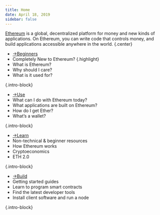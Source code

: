 ```yaml
---
title: Home
date: April 18, 2019
sidebar: false
---
```

[Ethereum](/) is a global, decentralized platform for money and new kinds of applications. On Ethereum, you can write code that controls money, and build applications accessible anywhere in the world. {.center}

<div class="intro-blocks">

  - [<span class="arrow">→</span>Beginners](/beginners/)
  - Completely New to Ethereum? {.highlight}
  - What is Ethereum?
  - Why should I care?
  - What is it used for?

  {.intro-block}

  - [<span class="arrow">→</span>Use](/use/)
  - What can I do with Ethereum today?
  - What applications are built on Ethereum?
  - How do I get Ether?
  - What’s a wallet?

  {.intro-block}

  - [<span class="arrow">→</span>Learn](/learn/)
  - Non-technical & beginner resources
  - How Ethereum works
  - Cryptoeconomics
  - ETH 2.0

  {.intro-block}

  - [<span class="arrow">→</span>Build](/build/)
  - Getting started guides
  - Learn to program smart contracts
  - Find the latest developer tools
  - Install client software and run a node

  {.intro-block}

</div>
